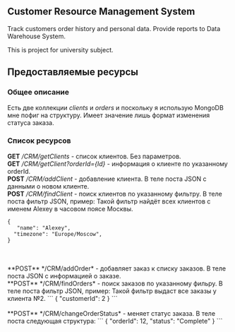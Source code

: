 ## Customer Resource Management System ##

Track customers order history and personal data.
Provide reports to Data Warehouse System.

This is project for university subject.

## Предоставляемые ресурсы

### Общее описание

Есть две коллекции *clients* и *orders* и поскольку я использую MongoDB мне пофиг на структуру.
Имеет значение лишь формат изменения статуса заказа.

### Список ресурсов

**GET** */CRM/getClients* - список клиентов. Без параметров.<br>
**GET** */CRM/getClient?orderId={Id}* - информация о клиенте по указанному orderId.<br>
**POST** */CRM/addClient* - добавление клиента. В теле поста JSON с данными о новом клиенте.<br>
**POST** */CRM/findClient* - поиск клиентов по указанному фильтру. В теле поста фильтр JSON, пример:
Такой фильтр найдёт всех клиентов с именем Alexey в часовом поясе Москвы.
```
{
   "name": "Alexey",
  "timezone": "Europe/Moscow",
}
```
<br>
<br>
**POST** */CRM/addOrder* - добавляет заказ к списку заказов. В теле поста JSON с информацией о заказе.<br>
**POST** */CRM/findOrders* - поиск заказов по указанному фильру. В теле поста фильтр JSON, пример:
Такой фильтр выдаст все заказы у клиента №2.
```
{
    "customerId": 2
}
```
<br>
<br>
**POST** */CRM/changeOrderStatus* - меняет статус заказа. В теле поста следующая структура:
```
{
    "orderId": 12,
    "status": "Complete"
}
```